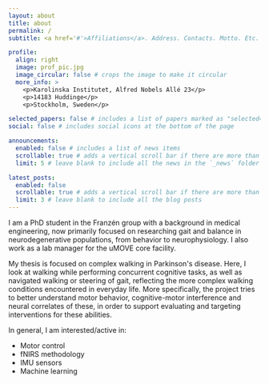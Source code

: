 ```yaml
---
layout: about
title: about
permalink: /
subtitle: <a href='#'>Affiliations</a>. Address. Contacts. Motto. Etc.

profile:
  align: right
  image: prof_pic.jpg
  image_circular: false # crops the image to make it circular
  more_info: >
    <p>Karolinska Institutet, Alfred Nobels Allé 23</p>
    <p>14183 Huddinge</p>
    <p>Stockholm, Sweden</p>

selected_papers: false # includes a list of papers marked as "selected={true}"
social: false # includes social icons at the bottom of the page

announcements:
  enabled: false # includes a list of news items
  scrollable: true # adds a vertical scroll bar if there are more than 3 news items
  limit: 5 # leave blank to include all the news in the `_news` folder

latest_posts:
  enabled: false
  scrollable: true # adds a vertical scroll bar if there are more than 3 new posts items
  limit: 3 # leave blank to include all the blog posts
---
```


I am a PhD student in the Franzén group with a background in medical engineering, now primarily focused on researching gait and balance in neurodegenerative populations, from behavior to neurophysiology. I also work as a lab manager for the uMOVE core facility.

My thesis is focused on complex walking in Parkinson's disease. Here, I look at walking while performing concurrent cognitive tasks, as well as navigated walking or steering of gait, reflecting the more complex walking conditions encountered in everyday life. More specifically, the project tries to better understand motor behavior, cognitive-motor interference and neural correlates of these, in order to support evaluating and targeting interventions for these abilities.

In general, I am interested/active in:

- Motor control
- fNIRS methodology
- IMU sensors
- Machine learning